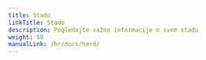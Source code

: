 ```yaml
---
title: Stado
linkTitle: Stado
description: Pogledajte važne informacije o svom stadu
weight: 50
manualLink: /hr/docs/herd/
---
```

<script>
  window.location.href = "/hr/docs/herd/";
</script>
